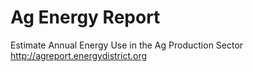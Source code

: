 # Ag Energy Report
Estimate Annual Energy Use in the Ag Production Sector  
http://agreport.energydistrict.org
